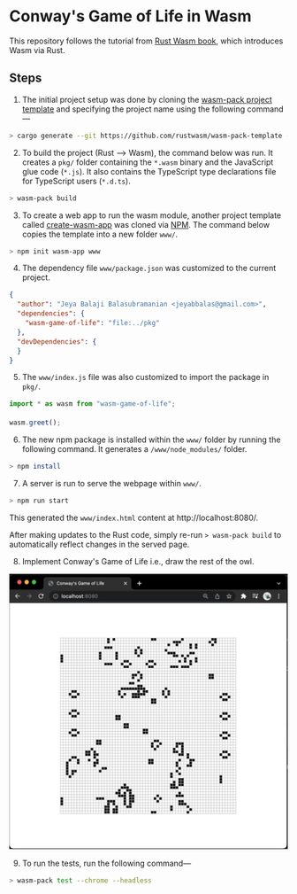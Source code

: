 # Conway's Game of Life in Wasm

This repository follows the tutorial from [Rust Wasm book](https://rustwasm.github.io/docs/book/), which introduces Wasm via Rust.


## Steps

1. The initial project setup was done by cloning the [wasm-pack project template](https://github.com/rustwasm/rust-webpack-template) and specifying the project name using the following command—

```sh
> cargo generate --git https://github.com/rustwasm/wasm-pack-template --name wasm-game-of-life
```

2. To build the project (Rust --> Wasm), the command below was run. It creates a `pkg/` folder containing the `*.wasm` binary and the JavaScript glue code (`*.js`). It also contains the TypeScript type declarations file for TypeScript users (`*.d.ts`).

```sh
> wasm-pack build
```

3. To create a web app to run the wasm module, another project template called [create-wasm-app](https://github.com/rustwasm/create-wasm-app) was cloned via [NPM](https://www.npmjs.com/package/create-wasm-app). The command below copies the template into a new folder `www/`.

```sh
> npm init wasm-app www
```

4. The dependency file `www/package.json` was customized to the current project.

```json
{
  "author": "Jeya Balaji Balasubramanian <jeyabbalas@gmail.com>",
  "dependencies": {
    "wasm-game-of-life": "file:../pkg"
  },
  "devDependencies": {
  }
}
```

5. The `www/index.js` file was also customized to import the package in `pkg/`.

```js
import * as wasm from "wasm-game-of-life";

wasm.greet();
```

6. The new npm package is installed within the `www/` folder by running the following command. It generates a `/www/node_modules/` folder.

```sh
> npm install
```

7. A server is run to serve the webpage within `www/`.

```sh
> npm run start
```

This generated the `www/index.html` content at http://localhost:8080/.

After making updates to the Rust code, simply re-run `> wasm-pack build` to automatically reflect changes in the served page.

8. Implement Conway's Game of Life i.e., draw the rest of the owl.

![The rendered webpage](demo.png)


9. To run the tests, run the following command—

```sh
> wasm-pack test --chrome --headless
```

